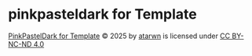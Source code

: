# pinkpasteldark for Template

[PinkPastelDark for Template](https://github.com/PinkPastelDark/Template) © 2025 by [atarwn](https://github.com/atarwn/) is licensed under [CC BY-NC-ND 4.0](https://creativecommons.org/licenses/by-nc-nd/4.0/)